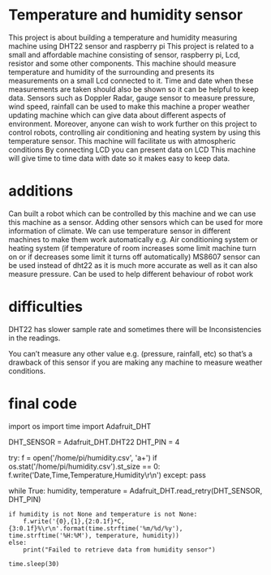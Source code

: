 # Temperature and humidity sensor
This project is about building a temperature and humidity measuring machine using DHT22 sensor and raspberry pi
This project is related to a small and affordable machine consisting of sensor, raspberry pi, Lcd, resistor and some other components. This machine should measure temperature and humidity of the surrounding and presents its measurements on a small Lcd connected to it. Time and date when these measurements are taken should also be shown so it can be helpful to keep data. Sensors such as Doppler Radar, gauge sensor to measure pressure, wind speed, rainfall can be used to make this machine a proper weather updating machine which can give data about different aspects of environment. Moreover, anyone can wish to work further on this project to control robots, controlling air conditioning and heating system by using this temperature sensor.
This machine will facilitate us with atmospheric conditions 
By connecting LCD you can present data on LCD
This machine will give time to time data with date so it makes easy to keep data.
# additions
Can built a robot which can be controlled by this machine and we can use this machine as a sensor.
Adding other sensors which can be used for more information of climate.
We can use temperature sensor in different machines to make them work automatically e.g. Air conditioning system or heating system (if temperature of room increases some
limit machine turn on or if decreases some limit it turns off automatically)
MS8607 sensor can be used instead of dht22 as it is much more accurate as well as it can also measure pressure.
Can be used to help different behaviour of robot work
# difficulties
DHT22 has slower sample rate and sometimes there will be Inconsistencies in the readings.

You can’t measure any other value e.g. (pressure, rainfall, etc) so that’s a drawback of this sensor if you are making any machine to measure weather conditions.
  

# final code
import os
import time
import Adafruit_DHT

DHT_SENSOR = Adafruit_DHT.DHT22
DHT_PIN = 4

try:
    f = open('/home/pi/humidity.csv', 'a+')
    if os.stat('/home/pi/humidity.csv').st_size == 0:
            f.write('Date,Time,Temperature,Humidity\r\n')
except:
    pass

while True:
    humidity, temperature = Adafruit_DHT.read_retry(DHT_SENSOR, DHT_PIN)

    if humidity is not None and temperature is not None:
        f.write('{0},{1},{2:0.1f}*C,{3:0.1f}%\r\n'.format(time.strftime('%m/%d/%y'), time.strftime('%H:%M'), temperature, humidity))
    else:
        print("Failed to retrieve data from humidity sensor")

    time.sleep(30)
